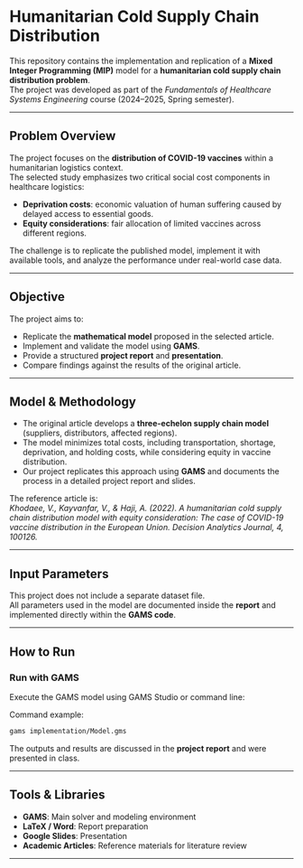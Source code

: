 # Humanitarian Cold Supply Chain Distribution

This repository contains the implementation and replication of a **Mixed Integer Programming (MIP)** model for a **humanitarian cold supply chain distribution problem**.  
The project was developed as part of the *Fundamentals of Healthcare Systems Engineering* course (2024–2025, Spring semester).

---

## Problem Overview
The project focuses on the **distribution of COVID-19 vaccines** within a humanitarian logistics context.  
The selected study emphasizes two critical social cost components in healthcare logistics:
- **Deprivation costs**: economic valuation of human suffering caused by delayed access to essential goods.  
- **Equity considerations**: fair allocation of limited vaccines across different regions.  

The challenge is to replicate the published model, implement it with available tools, and analyze the performance under real-world case data.

---

## Objective
The project aims to:  
- Replicate the **mathematical model** proposed in the selected article.  
- Implement and validate the model using **GAMS**.  
- Provide a structured **project report** and **presentation**.  
- Compare findings against the results of the original article.

---

## Model & Methodology
- The original article develops a **three-echelon supply chain model** (suppliers, distributors, affected regions).  
- The model minimizes total costs, including transportation, shortage, deprivation, and holding costs, while considering equity in vaccine distribution.  
- Our project replicates this approach using **GAMS** and documents the process in a detailed project report and slides.  

The reference article is:  
*Khodaee, V., Kayvanfar, V., & Haji, A. (2022). A humanitarian cold supply chain distribution model with equity consideration: The case of COVID-19 vaccine distribution in the European Union. Decision Analytics Journal, 4, 100126.*  

---

## Input Parameters
This project does not include a separate dataset file.  
All parameters used in the model are documented inside the **report** and implemented directly within the **GAMS code**.

---

## How to Run

### Run with GAMS
Execute the GAMS model using GAMS Studio or command line:

Command example:  
```bash
gams implementation/Model.gms
```

The outputs and results are discussed in the **project report** and were presented in class.

---

## Tools & Libraries
- **GAMS**: Main solver and modeling environment  
- **LaTeX / Word**: Report preparation  
- **Google Slides**: Presentation  
- **Academic Articles**: Reference materials for literature review  

---
